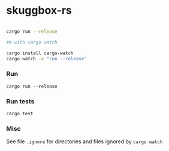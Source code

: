 # skuggbox-rs

```bash

cargo run --release

## with cargo watch

cargo install cargo-watch
cargo watch -x "run --release"

```

### Run

`cargo run --release`

### Run tests

`cargo test`

### Misc
See file `.ignore` for directories and files ignored by `cargo watch`
